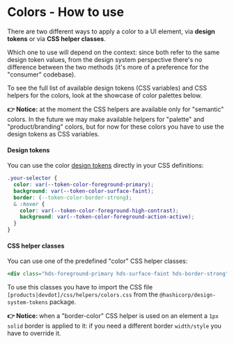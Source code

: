 <h1>Colors - How to use</h1>

<section data-section="how-to-use">
  
  <p class="dummy-paragraph">There are two different ways to apply a color to a UI element, via
    <strong>design tokens</strong>
    or via
    <strong>CSS helper classes</strong>.</p>
  <p class="dummy-paragraph">Which one to use will depend on the context: since both refer to the same design token
    values, from the design system perspective there's no difference between the two methods (it's more of a preference
    for the "consumer" codebase).</p>

  <p class="dummy-paragraph">To see the full list of available design tokens (CSS variables) and CSS helpers for the
    colors, look at the showcase of color palettes below.</p>
  <p class="dummy-paragraph"><strong>👉 Notice:</strong>
    at the moment the CSS helpers are available only for "semantic" colors. In the future we may make available helpers
    for "palette" and "product/branding" colors, but for now for these colors you have to use the design tokens as CSS
    variables.</p>

  <h4 class="dummy-h4">Design tokens</h4>
  <p class="dummy-paragraph">You can use the color
    <a href="../foundations/tokens">design tokens</a>
    directly in your CSS definitions:</p>
  
  <!-- prettier-ignore-start -->
```css
.your-selector {
  color: var(--token-color-foreground-primary);
  background: var(--token-color-surface-faint);
  border: (--token-color-border-strong);
  & :hover {
    color: var(--token-color-foreground-high-contrast);
    background: var(--token-color-foreground-action-active);
  }
}
```
<!-- prettier-ignore-end -->

  

  <h4 class="dummy-h4">CSS helper classes</h4>
  <p class="dummy-paragraph">You can use one of the predefined "color" CSS helper classes:</p>
  
  <!-- prettier-ignore-start -->
```handlebars
<div class="hds-foreground-primary hds-surface-faint hds-border-strong">...</div>
```
<!-- prettier-ignore-end -->

  
  <p class="dummy-paragraph">To use this classes you have to import the CSS file
    <code class="dummy-code">[products|devdot]/css/helpers/colors.css</code>
    from the
    <code class="dummy-code">@hashicorp/design-system-tokens</code>
    package.</p>
  <p class="dummy-paragraph"><strong>👉 Notice: </strong>
    when a "border-color" CSS helper is used on an element a
    <code class="dummy-code">1px solid</code>
    border is applied to it: if you need a different border
    <code class="dummy-code">width/style</code>
    you have to override it.</p>
</section>
